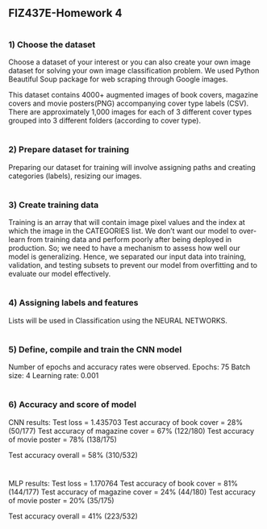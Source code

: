 ## FIZ437E-Homework 4
#
### 1) Choose the dataset
Choose a dataset of your interest or you can also create your own image dataset for solving your own image classification problem. We used Python Beautiful Soup package for
web scraping through Google images. 

This dataset contains 4000+ augmented images of book covers, magazine covers and movie posters(PNG) accompanying cover type labels (CSV). There are approximately 1,000 images for each of 3 different cover types grouped into 3 different folders (according to cover type).
#
### 2) Prepare dataset for training
Preparing our dataset for training will involve assigning paths and creating categories (labels), resizing our images.
#
### 3) Create training data
Training is an array that will contain image pixel values and the index at which the image in the CATEGORIES list.
We don’t want our model to over-learn from training data and perform poorly after being deployed in production. So; we need to have a mechanism to assess
how well our model is generalizing. Hence, we separated our input data into training, validation, and testing subsets to prevent our model from overfitting
and to evaluate our model effectively.
#
### 4) Assigning labels and features
Lists will be used in Classification using the NEURAL NETWORKS.
#
### 5) Define, compile and train the CNN model 
Number of epochs and accuracy rates were observed.
Epochs: 75
Batch size: 4
Learning rate: 0.001
#
### 6) Accuracy and score of model
CNN results:
Test loss = 1.435703
Test accuracy of book cover = 28% (50/177)
Test accuracy of magazine cover = 67% (122/180)
Test accuracy of movie poster = 78% (138/175)

Test accuracy overall = 58% (310/532)
#
MLP results:
Test loss = 1.170764
Test accuracy of book cover = 81% (144/177)
Test accuracy of magazine cover = 24% (44/180)
Test accuracy of movie poster = 20% (35/175)

Test accuracy overall = 41% (223/532)



